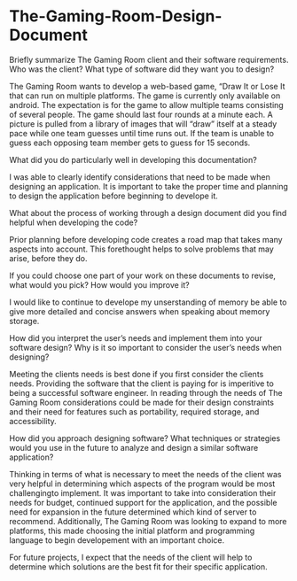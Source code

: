 # The-Gaming-Room-Design-Document

Briefly summarize The Gaming Room client and their software requirements. Who was the client? What type of software did they want you to design?

The Gaming Room wants to develop a web-based game, “Draw It or Lose It that can run on multiple platforms. The game is currently only available on android. The expectation is for the game to allow multiple teams consisting of several people. The game should last four rounds at a minute each. A picture is pulled from a library of images that will “draw” itself at a steady pace while one team guesses until time runs out. If the team is unable to guess each opposing team member gets to guess for 15 seconds.

What did you do particularly well in developing this documentation?

I was able to clearly identify considerations that need to be made when designing an application. It is important to take the proper time and planning to design the application before beginning to develope it.

What about the process of working through a design document did you find helpful when developing the code?

Prior planning before developing code creates a road map that takes many aspects into account. This forethought helps to solve problems that may arise, before they do.

If you could choose one part of your work on these documents to revise, what would you pick? How would you improve it?

I would like to continue to develope my unserstanding of memory be able to give more detailed and concise answers when speaking about memory storage.

How did you interpret the user’s needs and implement them into your software design? Why is it so important to consider the user’s needs when designing?

Meeting the clients needs is best done if you first consider the clients needs. Providing the software that the client is paying for is imperitive to being a successful software engineer. In reading through the needs of The Gaming Room considerations could be made for their design constraints and their need for features such as portability, required storage, and accessibility.

How did you approach designing software? What techniques or strategies would you use in the future to analyze and design a similar software application?

Thinking in terms of what is necessary to meet the needs of the client was very helpful in determining which aspects of the program would be most challengingto implement. It was important to take into consideration their needs for budget, continued support for the application, and the possible need for expansion in the future determined which kind of server to recommend. Additionally, The Gaming Room was looking to expand to more platforms, this made choosing the initial platform and programming language to begin developement with an important choice.

For future projects, I expect that the needs of the client will help to determine which solutions are the best fit for their specific application.
